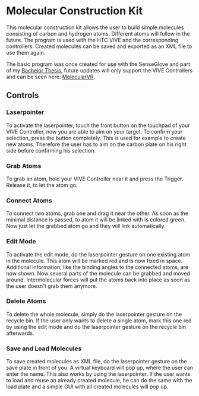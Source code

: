 # Molecular Construction Kit
This molecular construction kit allows the user to build simple molecules consisting of carbon and hydrogen atoms. Different atoms will follow in the future. The program is used with the HTC VIVE and the corresponding controllers. Created molecules can be saved and exported as an XML file to use them again.

The basic program was once created for use with the SenseGlove and part of my [Bachelor Thesis](https://github.com/PatrickGe/Molecular-Construction-Kit/blob/master/Gebhardt_Entwicklung%20eines%20SenseGlove%20-%20basierten%20Programms%20zur%20Erstellung%20und%20Manipulation%20von%20Molek%C3%BClmodellen.pdf), future updates will only support the VIVE Controllers and can be seen here: [MolecularVR](https://github.com/PatrickGe/MolecularVR).

## Controls
### Laserpointer
To activate the laserpointer, touch the front button on the touchpad of your VIVE Controller, now you are able to aim on your target. To confirm your selection, press the button completely. This is used for example to create new atoms. Therefore the user has to aim on the carbon plate on his right side before confirming his selection.

### Grab Atoms
To grab an atom, hold your VIVE Controller near it and press the Trigger. Release it, to let the atom go.

### Connect Atoms
To connect two atoms, grab one and drag it near the other. As soon as the minimal distance is passed, to atom it will be linked with is colored green. Now just let the grabbed atom go and they will link automatically.

### Edit Mode
To activate the edit mode, do the laserpointer gesture on one existing atom in the molecule. This atom will be marked red and is now fixed in space. Additional information, like the binding angles to the connected atoms, are now shown. Now several parts of the molecule can be grabbed and moved around. Intermolecular forces will put the atoms back into place as soon as the user doesn't grab them anymore.

### Delete Atoms
To delete the whole molecule, simply do the laserpointer gesture on the recycle bin. If the user only wants to delete a single atom, mark this one red by using the edit mode and do the laserpointer gesture on the recycle bin afterwards.

### Save and Load Molecules
To save created molecules as XML file, do the laserpointer gesture on the save plate in front of you. A virtual keyboard will pop up, where the user can enter the name. This also works by using the laserpointer. If the user wants to load and reuse an already created molecule, he can do the same with the load plate and a simple GUI with all created molecules will pop up.


